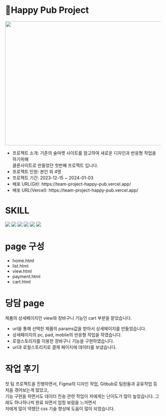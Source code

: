 
<h1>🍻Happy Pub Project </h1>
<img src='https://github.com/JSG-8579/Team-project-Happy-Pub/assets/54690444/80e04a5a-53be-4762-984a-c8f21279fa1f' width='700' height='400'>
<ul>
  <li>프로젝트 소개: 기존의 술마켓 사이트를 참고하여 새로운 디자인과 반응형 작업을 하기위해</br> 클론사이트로 만들었던 첫번째 프로젝트 입니다.</li>
  <li>프로젝트 인원: 본인 외 4명</li>
  <li>프로젝트 기간: 2023-12-15 ~ 2024-01-03</li>
  <li>배포 URL(Git): https://team-project-happy-pub.vercel.app/</li>
  <li>배포 URL(Vercel): https://team-project-happy-pub.vercel.app/</li>
</ul>
<h1>SKILL</h1>
<div>
  <img src="https://img.shields.io/badge/HTML5-E34F26?style=for-the-badge&logo=HTML5&logoColor=white">
  <img src="https://img.shields.io/badge/Sass-CC6699?style=for-the-badge&logo=Sass&logoColor=white">
  <img src="https://img.shields.io/badge/JavaScript-F7DF1E?style=for-the-badge&logo=JavaScript&logoColor=white">
  <img src="https://img.shields.io/badge/Figma-F24E1E?style=for-the-badge&logo=Figma&logoColor=white">
  <img src="https://img.shields.io/badge/GitHub-181717?style=for-the-badge&logo=GitHub&logoColor=white">
  <img src="https://img.shields.io/badge/Vercel-000000?style=for-the-badge&logo=Vercel&logoColor=white">
  
</div>
<h1>page 구성</h1>
<ul>
  <li>home.html</li>
  <li>list.html</li>
  <li>view.html</li>
  <li>payment.html</li>
  <li>cart.html</li>
</ul>
<h1>당담 page</h1>
<p>제품의 상세페이지인 view와 장바구니 기능인 cart 부분을 맡았습니다.</p>
<ul>
  <li>url을 통해 선택한 제품의 params값을 받아서 상세페이지를 만들었습니다.</li>
  <li>상세페이지의 pc, pad, moblie의 반응형 작업을 하였습니다.</li>
  <li>로컬스토리지를 이용한 장바구니 기능을 구현하였습니다.</li>
  <li>url과 로컬스토리지로 결제 페이지에 데이터를 보냈습니다.</li>
</ul>
<h1>작업 후기</h1>
<p>첫 팀 프로젝트을 진행하면서, Figma의 디자인 작업, Gitbub로 팀원들과 공유작업 등 처음 겪어보는게 많았고,</br>
기능 구현을 하면서도 데이터 전송 관련 작업이 저에게는 난이도가 많이 높았습니다. 그래도 하나하나씩 완료 되면서 엄청 보람을 느끼면서</br>
저에게 많이 약했던 css 기술 향상에 도움이 많이 되었습니다. </p>
